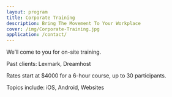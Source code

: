 ```yaml
---
layout: program
title: Corporate Training
description: Bring The Movement To Your Workplace
cover: /img/Corporate-Training.jpg
application: /contact/
---
```


We’ll come to you for on-site training.

Past clients: Lexmark, Dreamhost

Rates start at $4000 for a 6-hour course, up to 30 participants.

Topics include: iOS, Android, Websites
